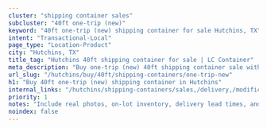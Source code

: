 ```yaml
---
cluster: "shipping container sales"
subcluster: "40ft one-trip (new)"
keyword: "40ft one-trip (new) shipping container for sale Hutchins, TX"
intent: "Transactional-Local"
page_type: "Location-Product"
city: "Hutchins, TX"
title_tag: "Hutchins 40ft shipping container for sale | LC Container"
meta_description: "Buy one-trip (new) 40ft shipping container sale with local delivery in Hutchins, TX. LC Container — local Since 2003. Request a fast quote today."
url_slug: "/hutchins/buy/40ft/shipping-containers/one-trip-new"
h1: "Buy 40ft one-trip (new) shipping container in Hutchins"
internal_links: "/hutchins/shipping-containers/sales,/delivery,/modifications"
priority: 1
notes: "Include real photos, on-lot inventory, delivery lead times, and financing info."
noindex: false
---
```


<!-- TODO: Add unique city/inventory copy, images, and internal links here. -->
